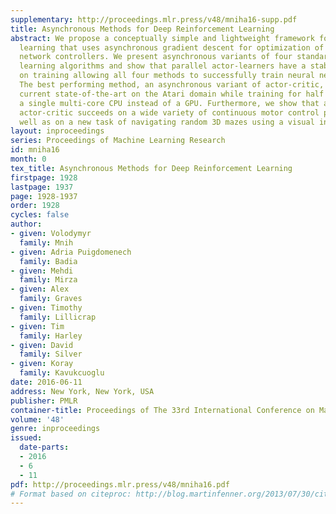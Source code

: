 ```yaml
---
supplementary: http://proceedings.mlr.press/v48/mniha16-supp.pdf
title: Asynchronous Methods for Deep Reinforcement Learning
abstract: We propose a conceptually simple and lightweight framework for deep reinforcement
  learning that uses asynchronous gradient descent for optimization of deep neural
  network controllers. We present asynchronous variants of four standard reinforcement
  learning algorithms and show that parallel actor-learners have a stabilizing effect
  on training allowing all four methods to successfully train neural network controllers.
  The best performing method, an asynchronous variant of actor-critic, surpasses the
  current state-of-the-art on the Atari domain while training for half the time on
  a single multi-core CPU instead of a GPU. Furthermore, we show that asynchronous
  actor-critic succeeds on a wide variety of continuous motor control problems as
  well as on a new task of navigating random 3D mazes using a visual input.
layout: inproceedings
series: Proceedings of Machine Learning Research
id: mniha16
month: 0
tex_title: Asynchronous Methods for Deep Reinforcement Learning
firstpage: 1928
lastpage: 1937
page: 1928-1937
order: 1928
cycles: false
author:
- given: Volodymyr
  family: Mnih
- given: Adria Puigdomenech
  family: Badia
- given: Mehdi
  family: Mirza
- given: Alex
  family: Graves
- given: Timothy
  family: Lillicrap
- given: Tim
  family: Harley
- given: David
  family: Silver
- given: Koray
  family: Kavukcuoglu
date: 2016-06-11
address: New York, New York, USA
publisher: PMLR
container-title: Proceedings of The 33rd International Conference on Machine Learning
volume: '48'
genre: inproceedings
issued:
  date-parts:
  - 2016
  - 6
  - 11
pdf: http://proceedings.mlr.press/v48/mniha16.pdf
# Format based on citeproc: http://blog.martinfenner.org/2013/07/30/citeproc-yaml-for-bibliographies/
---
```

